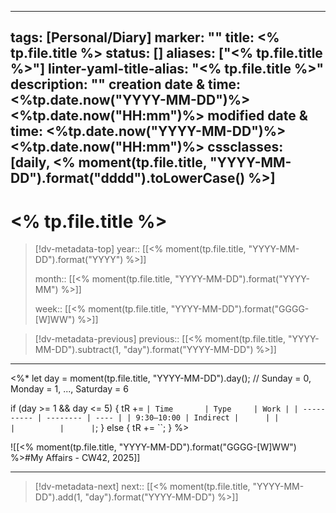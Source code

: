 
---
tags: [Personal/Diary]
marker: ""
title: <% tp.file.title %>
status: []
aliases: ["<% tp.file.title %>"]
linter-yaml-title-alias: "<% tp.file.title %>"
description: ""
creation date & time: <%tp.date.now("YYYY-MM-DD")%> <%tp.date.now("HH:mm")%>
modified date & time: <%tp.date.now("YYYY-MM-DD")%> <%tp.date.now("HH:mm")%>
cssclasses: [daily, <% moment(tp.file.title, "YYYY-MM-DD").format("dddd").toLowerCase() %>]
---

# <% tp.file.title %>

> [!dv-metadata-top]
> year:: [[<% moment(tp.file.title, "YYYY-MM-DD").format("YYYY") %>]]
> 
> month:: [[<% moment(tp.file.title, "YYYY-MM-DD").format("YYYY-MM") %>]]
> 
> week:: [[<% moment(tp.file.title, "YYYY-MM-DD").format("GGGG-[W]WW") %>]]

> [!dv-metadata-previous]
> previous:: [[<% moment(tp.file.title, "YYYY-MM-DD").subtract(1, "day").format("YYYY-MM-DD") %>]]

- - -
 
<%*
let day = moment(tp.file.title, "YYYY-MM-DD").day(); // Sunday = 0, Monday = 1, ..., Saturday = 6

if (day >= 1 && day <= 5) {
    tR += `| Time       | Type     | Work |
| ---------- | -------- | ---- |
| 9:30–10:00 | Indirect |      |
|            |          |      |`;
} else {
    tR += ``;
}
%>

![[<% moment(tp.file.title, "YYYY-MM-DD").format("GGGG-[W]WW") %>#My Affairs - CW42, 2025]]

- - -

> [!dv-metadata-next]
> next:: [[<% moment(tp.file.title, "YYYY-MM-DD").add(1, "day").format("YYYY-MM-DD") %>]]
